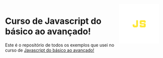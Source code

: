<img align="right" src="https://github.com/joaovic-tech/icons/blob/main/svgs/js.svg"/>

# Curso de Javascript do básico ao avançado! 

Este é o repositório de todos os exemplos que usei no curso de 
[Javascript do básico ao avançado!](https://www.udemy.com/course/curso-de-javascript-moderno-do-basico-ao-avancado/)
